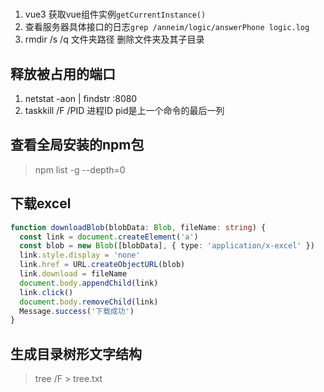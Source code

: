 # 

1. vue3 获取vue组件实例`getCurrentInstance()`
2. 查看服务器具体接口的日志`grep /anneim/logic/answerPhone logic.log`
3. rmdir /s /q 文件夹路径 删除文件夹及其子目录

## 释放被占用的端口
1. netstat -aon | findstr :8080
2. taskkill /F /PID 进程ID pid是上一个命令的最后一列

## 查看全局安装的npm包
> npm list -g --depth=0

## 下载excel
```typeScript
function downloadBlob(blobData: Blob, fileName: string) {
  const link = document.createElement('a')
  const blob = new Blob([blobData], { type: 'application/x-excel' })
  link.style.display = 'none'
  link.href = URL.createObjectURL(blob)
  link.download = fileName
  document.body.appendChild(link)
  link.click()
  document.body.removeChild(link)
  Message.success('下载成功')
}
```

## 生成目录树形文字结构
> tree /F > tree.txt
